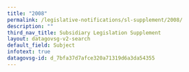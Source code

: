 ```yaml
---
title: "2008"
permalink: /legislative-notifications/sl-supplement/2008/
description: ""
third_nav_title: Subsidiary Legislation Supplement
layout: datagovsg-v2-search
default_field: Subject
infotext: true
datagovsg-id: d_7bfa37d7afce320a71319d6a3da54355
---
```

